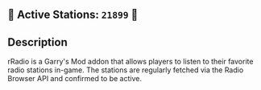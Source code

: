 ## 🎵 Active Stations: `21899` 🎵

## Description
rRadio is a Garry's Mod addon that allows players to listen to their favorite radio stations in-game.
The stations are regularly fetched via the Radio Browser API and confirmed to be active.
